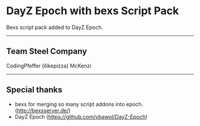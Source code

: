 **DayZ Epoch with bexs Script Pack**
====================================

Bexs script pack added to DayZ Epoch.

------------------
Team Steel Company
------------------
CodingPfeffer (ilikepizza)
McKenzi

--------------------------
Special thanks
--------------------------
* bexs for merging so many script addons into epoch. (http://bexsserver.de/)
* DayZ Epoch (https://github.com/vbawol/DayZ-Epoch)

